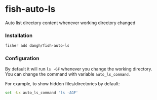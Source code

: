 # fish-auto-ls

Auto list directory content whenever working directory changed

### Installation

```sh
fisher add dangh/fish-auto-ls
```

### Configuration

By default it will run `ls -GF` whenever you change the working directory. You can change the command with variable `auto_ls_command`.

For example, to show hidden files/directories by default:

```sh
set -Ux auto_ls_command 'ls -AGF'
```
